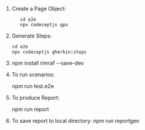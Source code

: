 

 1. Create a Page Object:
 
           cd e2e
           npx codeceptjs gpo
 
 2. Generate Steps:
 
        cd e2e
        npx codeceptjs gherkin:steps
 
 3. npm install rimraf --save-dev
 
 4. To run scenarios:
 
       npm run test.e2e
 
 5. To produce Report:
 
       npm run report
 
 6. To save report to local directory:
       npm run reportgen
 
